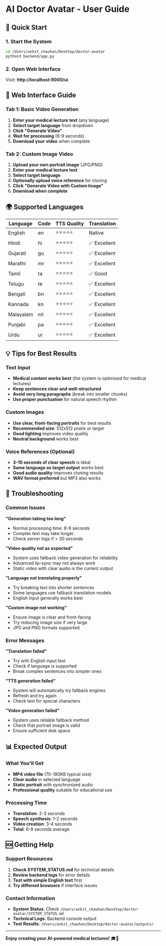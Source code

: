 # AI Doctor Avatar - User Guide

## 🚀 Quick Start

### 1. Start the System
```bash
cd /Users/ankit_chauhan/Desktop/doctor-avatar
python3 backend/app.py
```

### 2. Open Web Interface
Visit: **http://localhost:9000/ui**

## 📱 Web Interface Guide

### Tab 1: Basic Video Generation
1. **Enter your medical lecture text** (any language)
2. **Select target language** from dropdown
3. **Click "Generate Video"**
4. **Wait for processing** (6-9 seconds)
5. **Download your video** when complete

### Tab 2: Custom Image Video
1. **Upload your own portrait image** (JPG/PNG)
2. **Enter your medical lecture text**
3. **Select target language**
4. **Optionally upload voice reference** for cloning
5. **Click "Generate Video with Custom Image"**
6. **Download when complete**

## 🌍 Supported Languages

| Language | Code | TTS Quality | Translation |
|----------|------|-------------|-------------|
| English  | en   | ⭐⭐⭐⭐⭐    | Native      |
| Hindi    | hi   | ⭐⭐⭐⭐⭐    | ✅ Excellent |
| Gujarati | gu   | ⭐⭐⭐⭐⭐    | ✅ Excellent |
| Marathi  | mr   | ⭐⭐⭐⭐⭐    | ✅ Excellent |
| Tamil    | ta   | ⭐⭐⭐⭐⭐    | ✅ Good      |
| Telugu   | te   | ⭐⭐⭐⭐⭐    | ✅ Excellent |
| Bengali  | bn   | ⭐⭐⭐⭐⭐    | ✅ Excellent |
| Kannada  | kn   | ⭐⭐⭐⭐⭐    | ✅ Excellent |
| Malayalam| ml   | ⭐⭐⭐⭐⭐    | ✅ Excellent |
| Punjabi  | pa   | ⭐⭐⭐⭐⭐    | ✅ Excellent |
| Urdu     | ur   | ⭐⭐⭐⭐⭐    | ✅ Excellent |

## 💡 Tips for Best Results

### Text Input
- **Medical content works best** (the system is optimized for medical lectures)
- **Keep sentences clear and well-structured**
- **Avoid very long paragraphs** (break into smaller chunks)
- **Use proper punctuation** for natural speech rhythm

### Custom Images
- **Use clear, front-facing portraits** for best results
- **Recommended size**: 512x512 pixels or larger
- **Good lighting** improves video quality
- **Neutral background** works best

### Voice References (Optional)
- **3-10 seconds of clear speech** is ideal
- **Same language as target output** works best
- **Good audio quality** improves cloning results
- **WAV format preferred** but MP3 also works

## 🔧 Troubleshooting

### Common Issues

**"Generation taking too long"**
- Normal processing time: 6-9 seconds
- Complex text may take longer
- Check server logs if > 30 seconds

**"Video quality not as expected"**
- System uses fallback video generation for reliability
- Advanced lip-sync may not always work
- Static video with clear audio is the current output

**"Language not translating properly"**
- Try breaking text into shorter sentences
- Some languages use fallback translation models
- English input generally works best

**"Custom image not working"**
- Ensure image is clear and front-facing
- Try reducing image size if very large
- JPG and PNG formats supported

### Error Messages

**"Translation failed"**
- Try with English input text
- Check if language is supported
- Break complex sentences into simpler ones

**"TTS generation failed"**
- System will automatically try fallback engines
- Refresh and try again
- Check text for special characters

**"Video generation failed"**
- System uses reliable fallback method
- Check that portrait image is valid
- Ensure sufficient disk space

## 📊 Expected Output

### What You'll Get
- **MP4 video file** (70-180KB typical size)
- **Clear audio** in selected language
- **Static portrait** with synchronized audio
- **Professional quality** suitable for educational use

### Processing Time
- **Translation**: 2-3 seconds
- **Speech synthesis**: 1-2 seconds
- **Video creation**: 3-4 seconds
- **Total**: 6-9 seconds average

## 🆘 Getting Help

### Support Resources
1. **Check SYSTEM_STATUS.md** for technical details
2. **Review backend logs** for error details
3. **Test with simple English text** first
4. **Try different browsers** if interface issues

### Contact Information
- **System Status**: Check `/Users/ankit_chauhan/Desktop/doctor-avatar/SYSTEM_STATUS.md`
- **Technical Logs**: Backend console output
- **Test Results**: `/Users/ankit_chauhan/Desktop/doctor-avatar/outputs/`

---

**Enjoy creating your AI-powered medical lectures!** 🎓🤖
